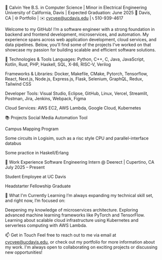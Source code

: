 👋 Calvin Yee
B.S. in Computer Science | Minor in Electrical Engineering
University of California, Davis | Expected Graduation: June 2025
📍 Davis, CA | 🌐 Portfolio | ✉️ cycyee@ucdavis.edu | 📞 510-939-4617

Welcome to my GitHub! I’m a software engineer with a strong foundation in backend and frontend development, microservices, and automation. My experience spans across web application development, cloud services, and data pipelines. Below, you'll find some of the projects I've worked on that showcase my passion for building scalable and efficient software solutions.

🔧 Technologies & Tools
Languages:
Python, C++, C, Java, JavaScript, Kotlin, Rust, PHP, Haskell, SQL, X-86, RISC-V, Verilog

Frameworks & Libraries:
Docker, Makefile, CMake, Pytorch, Tensorflow, React, Next.js, Node.js, Express.js, Flask, Selenium, GraphQL, Redux, Tailwind CSS

Developer Tools:
Visual Studio, Eclipse, GitHub, Linux, Vercel, Streamlit, Postman, Jira, Jenkins, Webpack, Figma

Cloud Services:
AWS EC2, AWS Lambda, Google Cloud, Kubernetes

📚 Projects
Social Media Automation Tool

Campus Mapping Program

Some circuits in Logisim, such as a risc style CPU and parallel-interface databus

Some practice in Haskell/Erlang



💼 Work Experience
Software Engineering Intern @ Deerect | Cupertino, CA
July 2025 – Present

Student Employee at UC Davis

Headstarter Fellowship Graduate


🌱 What I'm Currently Learning
I’m always expanding my technical skill set, and right now, I’m focused on:

Deepening my knowledge of microservices architecture.
Exploring advanced machine learning frameworks like PyTorch and TensorFlow.
Learning about scalable cloud infrastructure using Kubernetes and serverless computing with AWS Lambda.


📫 Get in Touch
Feel free to reach out to me via email at cycyee@ucdavis.edu, or check out my portfolio for more information about my work. I'm always open to collaborating on exciting projects or discussing new opportunities!


